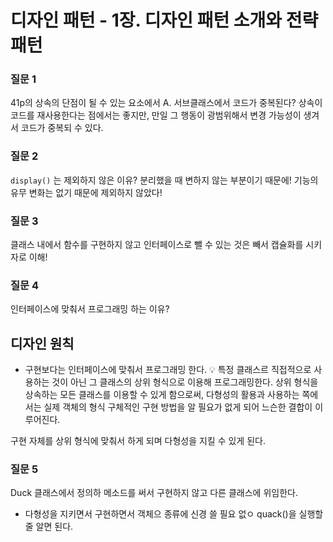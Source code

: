 # 디자인 패턴 - 1장. 디자인 패턴 소개와 전략 패턴

### 질문 1


41p의 상속의 단점이 될 수 있는 요소에서 A. 서브클래스에서 코드가 중복된다?
상속이 코드를 재사용한다는 점에서는 좋지만, 만일 그 행동이 광범위해서 변경 가능성이 생겨서 코드가 중복되 수 있다.

### 질문 2

`display()` 는 제외하지 않은 이유? 분리했을 때 변하지 않는 부분이기 때문에! 
기능의 유무 변화는 없기 때문에 제외하지 않았다!

### 질문 3

클래스 내에서 함수를 구현하지 않고 인터페이스로 뺄 수 있는 것은 빼서 캡슐화를 시키자로 이해! 

### 질문 4

인터페이스에 맞춰서 프로그래밍 하는 이유?
## 디자인 원칙
- 구현보다는 인터페이스에 맞춰서 프로그래밍 한다.
💡 특정 클래스르 직접적으로 사용하는 것이 아닌 그 클래스의 상위 형식으로 이용해 프로그래밍한다.
상위 형식을 상속하는 모든 클래스를 이용할 수 있게 함으로써, 다형성의 활용과 사용하는 쪽에서는 실제 객체의 형식 구체적인 구현 방법을 알 필요가 없게 되어 느슨한 결합이 이루어진다.

구현 자체를 상위 형식에 맞춰서 하게 되며 다형성을 지킬 수 있게 된다.

### 질문 5

Duck 클래스에서 정의하 메소드를 써서 구현하지 않고 다른 클래스에 위임한다.
- 다형성을 지키면서 구현하면서 객체으 종류에 신경 쓸 필요 없ㅇ quack()을 실행할 줄 알면 된다.
